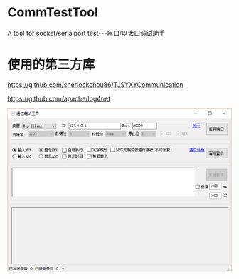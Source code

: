 # CommTestTool
A tool for socket/serialport test---串口/以太口调试助手

# 使用的第三方库
https://github.com/sherlockchou86/TJSYXYCommunication

https://github.com/apache/log4net

![image](https://github.com/tilv37/CommTestTool/blob/master/CommTestTool/Resources/shot.png)
